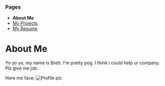 ### Pages
- **About Me**
- [My Projects](/Portfolio/Projects/)
- [My Resume](/Portfolio/Resume.pdf)

# About Me

Yo yo yo, my name is Brett. I'm pretty pog. I think i could help ur company. Plz give me job.

Here me face: 
![Profile pic](/Portfolio/ProfilePic.png)
